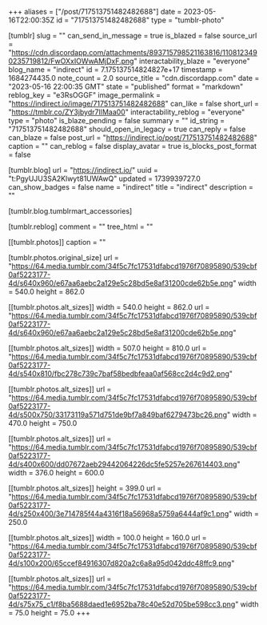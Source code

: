 +++
aliases = ["/post/717513751482482688"]
date = 2023-05-16T22:00:35Z
id = "717513751482482688"
type = "tumblr-photo"

[tumblr]
slug = ""
can_send_in_message = true
is_blazed = false
source_url = "https://cdn.discordapp.com/attachments/893715798521163816/1108123490235719812/FwOXxIOWwAMjDxF.png"
interactability_blaze = "everyone"
blog_name = "indirect"
id = 7.175137514824827e+17
timestamp = 1684274435.0
note_count = 2.0
source_title = "cdn.discordapp.com"
date = "2023-05-16 22:00:35 GMT"
state = "published"
format = "markdown"
reblog_key = "e3RsOGGF"
image_permalink = "https://indirect.io/image/717513751482482688"
can_like = false
short_url = "https://tmblr.co/ZY3jbydr7lIMaa00"
interactability_reblog = "everyone"
type = "photo"
is_blaze_pending = false
summary = ""
id_string = "717513751482482688"
should_open_in_legacy = true
can_reply = false
can_blaze = false
post_url = "https://indirect.io/post/717513751482482688"
caption = ""
can_reblog = false
display_avatar = true
is_blocks_post_format = false

[tumblr.blog]
url = "https://indirect.io/"
uuid = "t:PgyUJU3SA2Klwyt81UWAwQ"
updated = 1739939727.0
can_show_badges = false
name = "indirect"
title = "indirect"
description = ""

[tumblr.blog.tumblrmart_accessories]

[tumblr.reblog]
comment = ""
tree_html = ""

[[tumblr.photos]]
caption = ""

[tumblr.photos.original_size]
url = "https://64.media.tumblr.com/34f5c7fc17531dfabcd1976f70895890/539cbf0af5223177-4d/s640x960/e67aa6aebc2a129e5c28bd5e8af31200cde62b5e.png"
width = 540.0
height = 862.0

[[tumblr.photos.alt_sizes]]
width = 540.0
height = 862.0
url = "https://64.media.tumblr.com/34f5c7fc17531dfabcd1976f70895890/539cbf0af5223177-4d/s640x960/e67aa6aebc2a129e5c28bd5e8af31200cde62b5e.png"

[[tumblr.photos.alt_sizes]]
width = 507.0
height = 810.0
url = "https://64.media.tumblr.com/34f5c7fc17531dfabcd1976f70895890/539cbf0af5223177-4d/s540x810/fbc278c739c7baf58bedbfeaa0af568cc2d4c9d2.png"

[[tumblr.photos.alt_sizes]]
url = "https://64.media.tumblr.com/34f5c7fc17531dfabcd1976f70895890/539cbf0af5223177-4d/s500x750/33173119a571d751de9bf7a849baf6279473bc26.png"
width = 470.0
height = 750.0

[[tumblr.photos.alt_sizes]]
url = "https://64.media.tumblr.com/34f5c7fc17531dfabcd1976f70895890/539cbf0af5223177-4d/s400x600/dd07672aeb29442064226dc5fe5257e267614403.png"
width = 376.0
height = 600.0

[[tumblr.photos.alt_sizes]]
height = 399.0
url = "https://64.media.tumblr.com/34f5c7fc17531dfabcd1976f70895890/539cbf0af5223177-4d/s250x400/3e714785f44a4316f18a56968a5759a6444af9c1.png"
width = 250.0

[[tumblr.photos.alt_sizes]]
width = 100.0
height = 160.0
url = "https://64.media.tumblr.com/34f5c7fc17531dfabcd1976f70895890/539cbf0af5223177-4d/s100x200/65ccef84916307d820a2c6a8a95d042ddc48ffc9.png"

[[tumblr.photos.alt_sizes]]
url = "https://64.media.tumblr.com/34f5c7fc17531dfabcd1976f70895890/539cbf0af5223177-4d/s75x75_c1/f8ba5688daed1e6952ba78c40e52d705be598cc3.png"
width = 75.0
height = 75.0
+++
